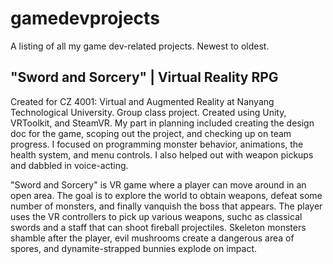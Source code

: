 # gamedevprojects
A listing of all my game dev-related projects. Newest to oldest.

## "Sword and Sorcery" | Virtual Reality RPG

Created for CZ 4001: Virtual and Augmented Reality at Nanyang Technological University. Group class project. Created using Unity, VRToolkit, and SteamVR. My part in planning included creating the design doc for the game, scoping out the project, and checking up on team progress. I focused on programming monster behavior, animations, the health system, and menu controls. I also helped out with weapon pickups and dabbled in voice-acting.

"Sword and Sorcery" is VR game where a player can move around in an open area. The goal is to explore the world to obtain weapons, defeat some number of monsters, and finally vanquish the boss that appears. The player uses the VR controllers to pick up various weapons, suchc as classical swords and a staff that can shoot fireball projectiles. Skeleton monsters shamble after the player, evil mushrooms create a dangerous area of spores, and dynamite-strapped bunnies explode on impact.
